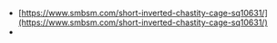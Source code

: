 * [https://www.smbsm.com/short-inverted-chastity-cage-sq10631/](https://www.smbsm.com/short-inverted-chastity-cage-sq10631/)
* 